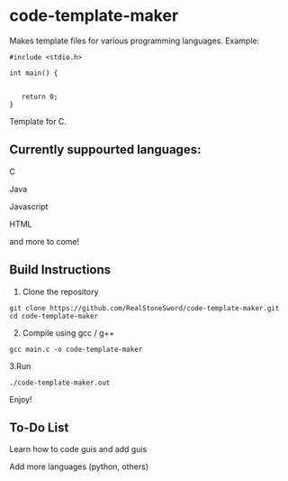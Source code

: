 # code-template-maker
Makes template files for various programming languages. Example:
```
#include <stdio.h>

int main() {
   
   
   return 0;
}
```
Template for C.

## Currently suppourted languages:

C

Java

Javascript

HTML

and more to come!

## Build Instructions

1. Clone the repository
```
git clone https://github.com/RealStoneSword/code-template-maker.git
cd code-template-maker
```
2. Compile using gcc / g++
```
gcc main.c -o code-template-maker
```
3.Run 
```
./code-template-maker.out
```
Enjoy!

## To-Do List
Learn how to code guis and add guis

Add more languages (python, others)
